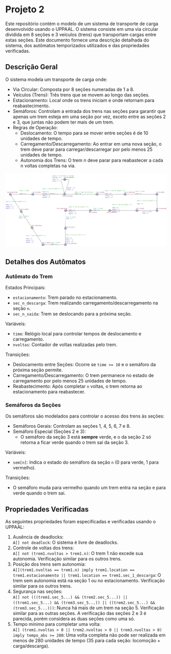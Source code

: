 # Projeto 2

Este repositório contém o modelo de um sistema de transporte de carga desenvolvido usando o UPPAAL. O sistema consiste em uma via circular dividida em 8 seções e 3 veículos (trens) que transportam cargas entre estas seções. Este documento fornece uma descrição detalhada do sistema, dos autômatos temporizados utilizados e das propriedades verificadas.

## Descrição Geral

O sistema modela um transporte de carga onde:

* Via Circular: Composta por 8 seções numeradas de 1 a 8.
* Veículos (Trens): Três trens que se movem ao longo das seções.
* Estacionamento: Local onde os trens iniciam e onde retornam para reabastecimento.
* Semáforos: Controlam a entrada dos trens nas seções para garantir que apenas um trem esteja em uma seção por vez, exceto entre as seções 2 e 3, que juntas não podem ter mais de um trem.
* Regras de Operação:
  * Deslocamento: O tempo para se mover entre seções é de 10 unidades de tempo.
  * Carregamento/Descarregamento: Ao entrar em uma nova seção, o trem deve parar para carregar/descarregar por pelo menos 25 unidades de tempo.
  * Autonomia dos Trens: O trem n deve parar para reabastecer a cada n voltas completas na via.
 
![Sistema modelado](/autom_trens.png)
 
## Detalhes dos Autômatos

### Autômato do Trem

Estados Principais:
* `estacionamento`: Trem parado no estacionamento.
* `sec_n_descarga`: Trem realizando carregamento/descarregamento na seção `n`.
* `sec_n_saida`: Trem se deslocando para a próxima seção.

Variáveis:
* `time`: Relógio local para controlar tempos de deslocamento e carregamento.
* `nvoltas`: Contador de voltas realizadas pelo trem.

Transições:
* Deslocamento entre Seções: Ocorre se `time >= 10` e o semáforo da próxima seção permite.
* Carregamento/Descarregamento: O trem permanece no estado de carregamento por pelo menos 25 unidades de tempo.
* Reabastecimento: Após completar `n` voltas, o trem retorna ao estacionamento para reabastecer.

### Semáforos da Seções

Os semáforos são modelados para controlar o acesso dos trens às seções:

* Semáforos Gerais: Controlam as seções 1, 4, 5, 6, 7 e 8.
* Semáforo Especial (Seções 2 e 3):
  * O semáforo da seção 3 está **sempre** verde, e o da seção 2 só retorna a ficar verde quando o trem sai da seção 3.


Variáveis:
* `sem[n]`: Indica o estado do semáforo da seção `n` (0 para verde, 1 para vermelho).

Transições:
* O semáforo muda para vermelho quando um trem entra na seção e para verde quando o trem sai.

## Propriedades Verificadas

As seguintes propriedades foram especificadas e verificadas usando o UPPAAL: 

1. Ausência de deadlocks: <br>
  `A[] not deadlock`: O sistema é livre de deadlocks.
2. Controle de voltas dos trens: <br>
  `A[] not (trem1.nvoltas > trem1.n)`: O trem 1 não excede sua autonomia.
   Verificação similar para os outros trens.
3. Posição dos trens sem autonomia: <br>
  `A[](trem1.nvoltas == trem1.n) imply trem1.location == trem1.estacionamento || trem1.location == trem1.sec_1_descarga`: O trem sem autonomia está na seção 1 ou no estacionamento.
  Verificação similar para os outros trens.
4. Segurança nas seções: <br>
  `A[] not (((trem1.sec_5...) && (trem2.sec_5...)) ||
            ((trem1.sec_5...) && (trem3.sec_5...)) ||
            ((trem2.sec_5...) && (trem3.sec_5...)))`: Nunca há mais de um trem na seção 5.
   Verificação similar para as outras seções. A verificação das seções 2 e 3 é parecida, porém considera as duas seções como uma só.
5. Tempo mínimo para completar uma volta: <br>
  `A[] (trem1.nvoltas > 0 || trem2.nvoltas > 0 || trem3.nvoltas > 0) imply tempo_abs >= 280`: Uma volta completa não pode ser realizada em menos de 280 unidades de tempo (35 para cada seção: locomoção + carga/descarga).
   



























